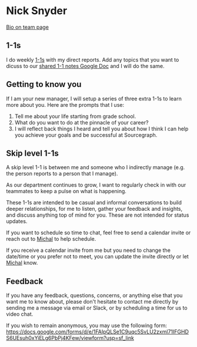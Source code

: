 # Nick Snyder

[Bio on team page](index.md#nick-snyder)

## 1-1s

I do weekly [1-1s](../../leadership/1-1.md) with my direct reports. Add any topics that you want to dicuss to our [shared 1-1 notes Google Doc](../../leadership/1-1.md#google-doc) and I will do the same.

## Getting to know you

If I am your new manager, I will setup a series of three extra 1-1s to learn more about you. Here are the prompts that I use:

1. Tell me about your life starting from grade school.
2. What do you want to do at the pinnacle of your career?
3. I will reflect back things I heard and tell you about how I think I can help you achieve your goals and be successful at Sourcegraph.

## Skip level 1-1s

A skip level 1-1 is between me and someone who I indirectly manage (e.g. the person reports to a person that I manage).

As our department continues to grow, I want to regularly check in with our teammates to keep a pulse on what is happening.

These 1-1s are intended to be casual and informal conversations to build deeper relationships, for me to listen, gather your feedback and insights, and discuss anything top of mind for you. These are not intended for status updates.

If you want to schedule so time to chat, feel free to send a calendar invite or reach out to [Michal](index.md#michal-sennett) to help schedule.

If you receive a calendar invite from me but you need to change the date/time or you prefer not to meet, you can update the invite directly or let [Michal](index.md#michal-sennett) know.

## Feedback

If you have any feedback, questions, concerns, or anything else that you want me to know about, please don't hesitate to contact me directly by sending me a message via email or Slack, or by scheduling a time for us to video chat.

If you wish to remain anonymous, you may use the following form: https://docs.google.com/forms/d/e/1FAIpQLSe1C9uqc5SvLU2zxml71IFGHDS6UEsuh0xYiELg6PbPj4KFew/viewform?usp=sf_link
